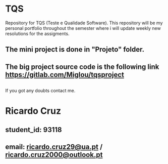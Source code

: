 # TQS

Repository for TQS (Teste e Qualidade Software).
This repository will be my personal portfolio throughout the semester where i will update weekly new resolutions for the assigments.

## The mini project is done in "Projeto" folder.

## The big project source code is the following link https://gitlab.com/Miglou/tqsproject

##

If you got any doubts contact me.

# Ricardo Cruz

## student_id: 93118

## email: ricardo.cruz29@ua.pt / ricardo.cruz2000@outlook.pt
